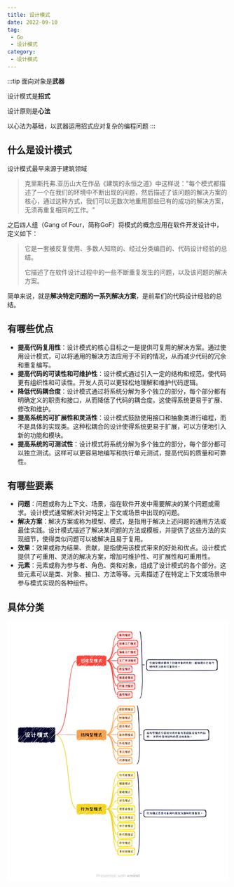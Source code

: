 ```yaml
---
title: 设计模式
date: 2022-09-10
tag:
 - Go
 - 设计模式
category:
 - 设计模式
---
```


:::tip
面向对象是**武器**

设计模式是**招式**

设计原则是**心法**

以心法为基础，以武器运用招式应对复杂的编程问题
:::

<!-- more -->

## 什么是设计模式

设计模式最早来源于建筑领域
> 克里斯托弗.亚历山大在作品《建筑的永恒之道》中这样说："每个模式都描述了一个在我们的环境中不断出现的问题，然后描述了该问题的解决方案的核心，通过这种方式，我们可以无数次地重用那些已有的成功的解决方案，无须再重复相同的工作。"

之后四人组（Gang of Four，简称GoF）将模式的概念应用在软件开发设计中，定义如下：
> 它是一套被反复使用、多数人知晓的、经过分类编目的、代码设计经验的总结。
>
> 它描述了在软件设计过程中的一些不断重复发生的问题，以及该问题的解决方案。

简单来说，就是**解决特定问题的一系列解决方案**，是前辈们的代码设计经验的总结。

## 有哪些优点

- **提高代码复用性**：设计模式的核心目标之一是提供可复用的解决方案。通过使用设计模式，可以将通用的解决方法应用于不同的情况，从而减少代码的冗余和重复编写。
- **提高代码的可读性和可维护性**：设计模式通过引入一定的结构和规范，使代码更有组织性和可读性。开发人员可以更轻松地理解和维护代码逻辑。
- **降低代码耦合度**：设计模式通过将系统分解为多个独立的部分，每个部分都有明确定义的职责和接口，从而降低了代码的耦合度。这使得系统更易于扩展、修改和维护。
- **提高系统的可扩展性和灵活性**：设计模式鼓励使用接口和抽象类进行编程，而不是具体的实现类。这种松耦合的设计使得系统更易于扩展，可以方便地引入新的功能和模块。
- **提高系统的可测试性**：设计模式将系统分解为多个独立的部分，每个部分都可以独立测试。这样可以更容易地编写和执行单元测试，提高代码的质量和可靠性。

## 有哪些要素

- **问题**：问题或称为上下文、场景，指在软件开发中需要解决的某个问题或需求。设计模式通常解决针对特定上下文或场景中出现的问题。
- **解决方案**：解决方案或称为模型、模式，是指用于解决上述问题的通用方法或最佳实践。设计模式描述了解决某问题的方法或模板，并提供了这些方法的实现细节，使得类似问题可以被解决且易于复用。
- **效果**：效果或称为结果、贡献，是指使用该模式带来的好处和优点。设计模式提供了可重用、灵活的解决方案，增加可维护性、可扩展性和可重用性。
- **元素**：元素或称为参与者、角色、类和对象，组成了设计模式的各个部分。这些元素可以是类、对象、接口、方法等等。元素描述了在特定上下文或场景中参与模式实现的各种组件。

## 具体分类

![分类](./images/design-pattern.png)
